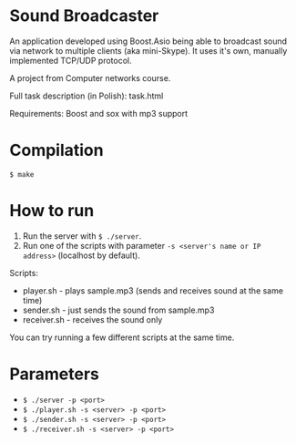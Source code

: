 # Sound Broadcaster
An application developed using Boost.Asio being able to broadcast sound via network to multiple clients (aka mini-Skype). It uses it's own, manually implemented TCP/UDP protocol.

A project from Computer networks course.

Full task description (in Polish): task.html

Requirements: Boost and sox with mp3 support

# Compilation
```$ make```

# How to run
1. Run the server with ```$ ./server```.
2. Run one of the scripts with parameter ```-s <server's name or IP address>``` (localhost by default).

Scripts:
- player.sh - plays sample.mp3 (sends and receives sound at the same time)
- sender.sh - just sends the sound from sample.mp3
- receiver.sh - receives the sound only

You can try running a few different scripts at the same time.

# Parameters
- ```$ ./server -p <port>```
- ```$ ./player.sh -s <server> -p <port>```
- ```$ ./sender.sh -s <server> -p <port>```
- ```$ ./receiver.sh -s <server> -p <port>```

